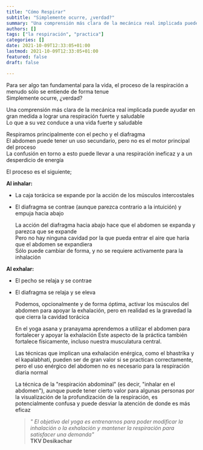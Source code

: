 ```yaml
---
title: "Cómo Respirar"
subtitle: "Simplemente ocurre, ¿verdad?"
summary: "Una comprensión más clara de la mecánica real implicada puede ayudar en gran medida a lograr una respiración fuerte y saludable"
authors: []
tags: ["la respiración", "practica"]
categories: []
date: 2021-10-09T12:33:05+01:00
lastmod: 2021-10-09T12:33:05+01:00
featured: false
draft: false

---
```


Para ser algo tan fundamental para la vida, el proceso de la respiración a menudo sólo se entiende de forma tenue\
Simplemente ocurre, ¿verdad?

Una comprensión más clara de la mecánica real implicada puede ayudar en gran medida a lograr una respiración fuerte y saludable\
Lo que a su vez conduce a una vida fuerte y saludable

Respiramos principalmente con el pecho y el diafragma\
El abdomen puede tener un uso secundario, pero no es el motor principal del proceso\
La confusión en torno a esto puede llevar a una respiración ineficaz y a un desperdicio de energía

El proceso es el siguiente;

**Al inhalar:**
- La caja torácica se expande por la acción de los músculos intercostales
- El diafragma se contrae (aunque parezca contrario a la intuición) y empuja hacia abajo

  La acción del diafragma hacia abajo hace que el abdomen se expanda y parezca que se expande\
  Pero no hay ninguna cavidad por la que pueda entrar el aire que haría que el abdomen se expandiera\
  Sólo puede cambiar de forma, y no se requiere activamente para la inhalación

**Al exhalar:**
- El pecho se relaja y se contrae
- El diafragma se relaja y se eleva

   Podemos, opcionalmente y de forma óptima, activar los músculos del abdomen para apoyar la exhalación, pero en realidad es la gravedad la que cierra la cavidad torácica

   En el yoga asana y pranayama aprendemos a utilizar el abdomen para fortalecer y apoyar la exhalación
   Este aspecto de la práctica también fortalece físicamente, incluso nuestra musculatura central.

   Las técnicas que implican una exhalación enérgica, como el bhastrika y el kapalabhati, pueden ser de gran valor si se practican correctamente, pero el uso enérgico del abdomen no es necesario para la respiración diaria normal

   La técnica de la "respiración abdominal" (es decir, "inhalar en el abdomen"), aunque puede tener cierto valor para algunas personas por la visualización de la profundización de la respiración, es potencialmente confusa y puede desviar la atención de donde es más eficaz

   >*"   El objetivo del yoga es entrenarnos para poder modificar la inhalación o la exhalación y mantener la respiración para satisfacer una demanda"*\
   > **TKV Desikachar**
